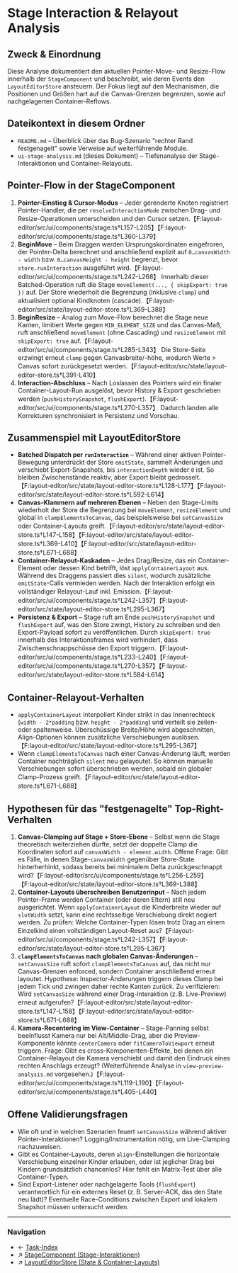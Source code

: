 # Stage Interaction & Relayout Analysis

## Zweck & Einordnung
Diese Analyse dokumentiert den aktuellen Pointer-Move- und Resize-Flow innerhalb der `StageComponent` und beschreibt, wie deren Events den `LayoutEditorStore` ansteuern. Der Fokus liegt auf den Mechanismen, die Positionen und Größen hart auf die Canvas-Grenzen begrenzen, sowie auf nachgelagerten Container-Reflows.

## Dateikontext in diesem Ordner
- `README.md` – Überblick über das Bug-Szenario "rechter Rand festgenagelt" sowie Verweise auf weiterführende Module.
- `ui-stage-analysis.md` (dieses Dokument) – Tiefenanalyse der Stage-Interaktionen und Container-Relayouts.

## Pointer-Flow in der StageComponent
1. **Pointer-Einstieg & Cursor-Modus** – Jeder gerenderte Knoten registriert Pointer-Handler, die per `resolveInteractionMode` zwischen Drag- und Resize-Operationen unterscheiden und den Cursor setzen.【F:layout-editor/src/ui/components/stage.ts†L157-L205】【F:layout-editor/src/ui/components/stage.ts†L360-L379】
2. **BeginMove** – Beim Draggen werden Ursprungskordinaten eingefroren, der Pointer-Delta berechnet und anschließend explizit auf `0…canvasWidth - width` bzw. `0…canvasHeight - height` begrenzt, bevor `store.runInteraction` ausgeführt wird.【F:layout-editor/src/ui/components/stage.ts†L242-L268】 Innerhalb dieser Batched-Operation ruft die Stage `moveElement(..., { skipExport: true })` auf. Der Store wiederholt die Begrenzung (inklusive `clamp`) und aktualisiert optional Kindknoten (cascade).【F:layout-editor/src/state/layout-editor-store.ts†L369-L388】
3. **BeginResize** – Analog zum Move-Flow berechnet die Stage neue Kanten, limitiert Werte gegen `MIN_ELEMENT_SIZE` und das Canvas-Maß, ruft anschließend `moveElement` (ohne Cascading) und `resizeElement` mit `skipExport: true` auf.【F:layout-editor/src/ui/components/stage.ts†L285-L343】 Die Store-Seite erzwingt erneut `clamp` gegen Canvasbreite/-höhe, wodurch Werte > Canvas sofort zurückgesetzt werden.【F:layout-editor/src/state/layout-editor-store.ts†L391-L410】
4. **Interaction-Abschluss** – Nach Loslassen des Pointers wird ein finaler Container-Layout-Run ausgelöst, bevor History & Export geschrieben werden (`pushHistorySnapshot`, `flushExport`).【F:layout-editor/src/ui/components/stage.ts†L270-L357】 Dadurch landen alle Korrekturen synchronisiert in Persistenz und Vorschau.

## Zusammenspiel mit LayoutEditorStore
- **Batched Dispatch per `runInteraction`** – Während einer aktiven Pointer-Bewegung unterdrückt der Store `emitState`, sammelt Änderungen und verschiebt Export-Snapshots, bis `interactionDepth` wieder `0` ist. So bleiben Zwischenstände reaktiv, aber Export bleibt gedrosselt.【F:layout-editor/src/state/layout-editor-store.ts†L128-L177】【F:layout-editor/src/state/layout-editor-store.ts†L592-L614】
- **Canvas-Klammern auf mehreren Ebenen** – Neben den Stage-Limits wiederholt der Store die Begrenzung bei `moveElement`, `resizeElement` und global in `clampElementsToCanvas`, das beispielsweise bei `setCanvasSize` oder Container-Layouts greift.【F:layout-editor/src/state/layout-editor-store.ts†L147-L158】【F:layout-editor/src/state/layout-editor-store.ts†L369-L410】【F:layout-editor/src/state/layout-editor-store.ts†L671-L688】
- **Container-Relayout-Kaskaden** – Jedes Drag/Resize, das ein Container-Element oder dessen Kind betrifft, löst `applyContainerLayout` aus. Während des Draggens passiert dies `silent`, wodurch zusätzliche `emitState`-Calls vermieden werden. Nach der Interaktion erfolgt ein vollständiger Relayout-Lauf inkl. Emission.【F:layout-editor/src/ui/components/stage.ts†L242-L357】【F:layout-editor/src/state/layout-editor-store.ts†L295-L367】
- **Persistenz & Export** – Stage ruft am Ende `pushHistorySnapshot` und `flushExport` auf, was den Store zwingt, History zu schreiben und den Export-Payload sofort zu veröffentlichen. Durch `skipExport: true` innerhalb des Interaktionsframes wird verhindert, dass Zwischenschnappschüsse den Export triggern.【F:layout-editor/src/ui/components/stage.ts†L233-L240】【F:layout-editor/src/ui/components/stage.ts†L270-L357】【F:layout-editor/src/state/layout-editor-store.ts†L584-L614】

## Container-Relayout-Verhalten
- `applyContainerLayout` interpoliert Kinder strikt in das Innenrechteck (`width - 2*padding` bzw. `height - 2*padding`) und verteilt sie zeilen- oder spaltenweise. Überschüssige Breite/Höhe wird abgeschnitten, Align-Optionen können zusätzliche Verschiebungen auslösen.【F:layout-editor/src/state/layout-editor-store.ts†L295-L367】
- Wenn `clampElementsToCanvas` nach einer Canvas-Änderung läuft, werden Container nachträglich `silent` neu gelayoutet. So können manuelle Verschiebungen sofort überschrieben werden, sobald ein globaler Clamp-Prozess greift.【F:layout-editor/src/state/layout-editor-store.ts†L671-L688】

## Hypothesen für das "festgenagelte" Top-Right-Verhalten
1. **Canvas-Clamping auf Stage + Store-Ebene** – Selbst wenn die Stage theoretisch weiterziehen dürfte, setzt der doppelte Clamp die Koordinaten sofort auf `canvasWidth - element.width`. Offene Frage: Gibt es Fälle, in denen Stage-`canvasWidth` gegenüber Store-State hinterherhinkt, sodass bereits bei minimalem Delta zurückgeschnappt wird?【F:layout-editor/src/ui/components/stage.ts†L256-L259】【F:layout-editor/src/state/layout-editor-store.ts†L369-L388】
2. **Container-Layouts überschreiben Benutzerinput** – Nach jedem Pointer-Frame werden Container (oder deren Eltern) still neu ausgerichtet. Wenn `applyContainerLayout` die Kinderbreite wieder auf `slotWidth` setzt, kann eine rechtsseitige Verschiebung direkt negiert werden. Zu prüfen: Welche Container-Typen lösen trotz Drag an einem Einzelkind einen vollständigen Layout-Reset aus?【F:layout-editor/src/ui/components/stage.ts†L242-L357】【F:layout-editor/src/state/layout-editor-store.ts†L295-L367】
3. **`clampElementsToCanvas` nach globalen Canvas-Änderungen** – `setCanvasSize` ruft sofort `clampElementsToCanvas` auf, das nicht nur Canvas-Grenzen enforced, sondern Container anschließend erneut layoutet. Hypothese: Inspector-Änderungen triggern dieses Clamp bei jedem Tick und zwingen daher rechte Kanten zurück. Zu verifizieren: Wird `setCanvasSize` während einer Drag-Interaktion (z. B. Live-Preview) erneut aufgerufen?【F:layout-editor/src/state/layout-editor-store.ts†L147-L158】【F:layout-editor/src/state/layout-editor-store.ts†L671-L688】
4. **Kamera-Recentering im View-Container** – Stage-Panning selbst beeinflusst Kamera nur bei Alt/Middle-Drag, aber die Preview-Komponente könnte `centerCamera` oder `fitCameraToViewport` erneut triggern. Frage: Gibt es cross-Komponenten-Effekte, bei denen ein Container-Relayout die Kamera verschiebt und damit den Eindruck eines rechten Anschlags erzeugt? (Weiterführende Analyse in `view-preview-analysis.md` vorgesehen.)【F:layout-editor/src/ui/components/stage.ts†L119-L190】【F:layout-editor/src/ui/components/stage.ts†L405-L440】

## Offene Validierungsfragen
- Wie oft und in welchen Szenarien feuert `setCanvasSize` während aktiver Pointer-Interaktionen? Logging/Instrumentation nötig, um Live-Clamping nachzuweisen.
- Gibt es Container-Layouts, deren `align`-Einstellungen die horizontale Verschiebung einzelner Kinder erlauben, oder ist jeglicher Drag bei Kindern grundsätzlich chancenlos? Hier fehlt ein Matrix-Test über alle Container-Typen.
- Sind Export-Listener oder nachgelagerte Tools (`flushExport`) verantwortlich für ein externes Reset (z. B. Server-ACK, das den State neu lädt)? Eventuelle Race-Conditions zwischen Export und lokalem Snapshot müssen untersucht werden.

---
### Navigation
- ← [Task-Index](./README.md)
- ↗️ [StageComponent (Stage-Interaktionen)](../layout-editor/src/ui/components/stage.ts)
- ↗️ [LayoutEditorStore (State & Container-Layouts)](../layout-editor/src/state/layout-editor-store.ts)
